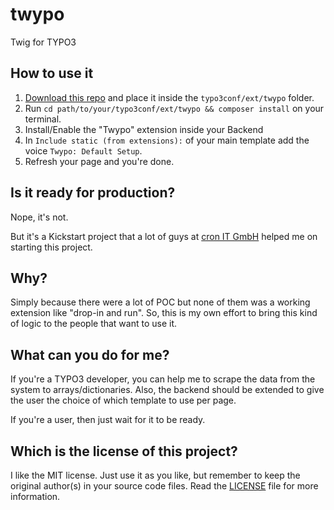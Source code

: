 twypo
=====

Twig for TYPO3

## How to use it
1. [Download this repo](https://github.com/julianxhokaxhiu/twypo/archive/master.zip) and place it inside the `typo3conf/ext/twypo` folder.
2. Run `cd path/to/your/typo3conf/ext/twypo && composer install` on your terminal.
3. Install/Enable the "Twypo" extension inside your Backend
4. In `Include static (from extensions):` of your main template add the voice `Twypo: Default Setup`.
5. Refresh your page and you're done.

## Is it ready for production?
Nope, it's not.

But it's a Kickstart project that a lot of guys at [cron IT GmbH](http://www.cron.eu) helped me on starting this project.

## Why?
Simply because there were a lot of POC but none of them was a working extension like "drop-in and run". So, this is my own effort to bring this kind of logic to the people that want to use it.

## What can you do for me?
If you're a TYPO3 developer, you can help me to scrape the data from the system to arrays/dictionaries. Also, the backend should be extended to give the user the choice of which template to use per page.

If you're a user, then just wait for it to be ready.

## Which is the license of this project?
I like the MIT license. Just use it as you like, but remember to keep the original author(s) in your source code files. Read the [LICENSE](https://github.com/julianxhokaxhiu/twypo/blob/master/LICENSE) file for more information.